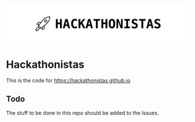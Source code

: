 ![HEADER](assets/header.png)

# Hackathonistas

This is the code for https://hackathonistas.github.io 

## Todo 

The stuff to be done in this repo should be added to the Issues.